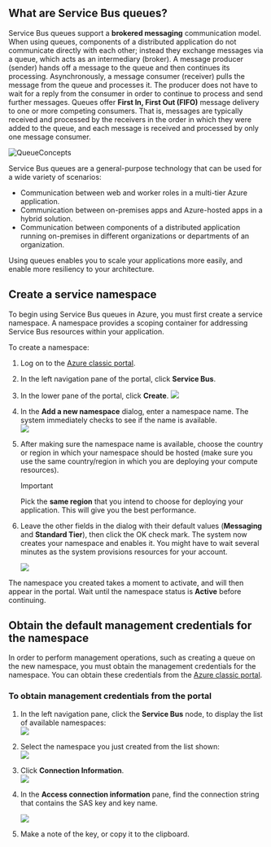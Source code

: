 ## What are Service Bus queues?
Service Bus queues support a **brokered messaging** communication model. When using queues, components of a distributed application do not communicate directly with each other; instead they exchange messages via a queue, which acts as an intermediary (broker). A message producer (sender) hands off a message to the queue and then continues its processing. Asynchronously, a message consumer (receiver) pulls the message from the queue and processes it. The producer does not have to wait for a reply from the consumer in order to continue to process and send further messages. Queues offer **First In, First Out (FIFO)** message delivery to one or more competing consumers. That is, messages are typically received and processed by the receivers in the order in which they were added to the queue, and each message is received and processed by only one message consumer.

![QueueConcepts](./media/howto-service-bus-queues/sb-queues-08.png)

Service Bus queues are a general-purpose technology that can be used for a wide variety of scenarios:

* Communication between web and worker roles in a multi-tier Azure application.
* Communication between on-premises apps and Azure-hosted apps in a hybrid solution.
* Communication between components of a distributed application running on-premises in different organizations or departments of an organization.

Using queues enables you to scale your applications more easily, and enable more resiliency to your architecture.

## Create a service namespace
To begin using Service Bus queues in Azure, you must first create a service namespace. A namespace provides a scoping container for addressing Service Bus resources within your application.

To create a namespace:

1. Log on to the [Azure classic portal][].
2. In the left navigation pane of the portal, click **Service Bus**.
3. In the lower pane of the portal, click **Create**.
   ![](./media/howto-service-bus-queues/sb-queues-03.png)
4. In the **Add a new namespace** dialog, enter a namespace name. The system immediately checks to see if the name is available.   
   ![](./media/howto-service-bus-queues/sb-queues-04.png)
5. After making sure the namespace name is available, choose the country or region in which your namespace should be hosted (make sure you use the same country/region in which you are deploying your compute resources).
   
   > [!IMPORTANT]
   > Pick the **same region** that you intend to choose for deploying your application. This will give you the best performance.
   > 
6. Leave the other fields in the dialog with their default values (**Messaging** and **Standard Tier**), then click the OK check mark. The system now creates your namespace and enables it. You might have to wait several minutes as the system provisions resources for your account.
   
   ![](./media/howto-service-bus-queues/getting-started-multi-tier-27.png)

The namespace you created takes a moment to activate, and will then appear in the portal. Wait until the namespace status is **Active** before continuing.

## Obtain the default management credentials for the namespace
In order to perform management operations, such as creating a queue on the new namespace, you must obtain the management credentials for the namespace. You can obtain these credentials from the [Azure classic portal][].

### To obtain management credentials from the portal
1. In the left navigation pane, click the **Service Bus** node, to display the list of available namespaces:   
   ![](./media/howto-service-bus-queues/sb-queues-13.png)
2. Select the namespace you just created from the list shown:   
   ![](./media/howto-service-bus-queues/sb-queues-09.png)
3. Click **Connection Information**.   
   ![](./media/howto-service-bus-queues/sb-queues-06.png)
4. In the **Access connection information** pane, find the connection string that contains the SAS key and key name.   
   
   ![](./media/howto-service-bus-queues/multi-web-45.png)
5. Make a note of the key, or copy it to the clipboard.
   
   [Azure classic portal]: http://manage.windowsazure.com

